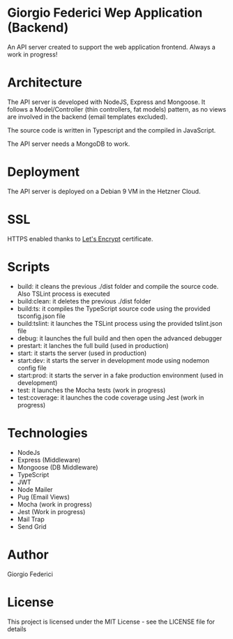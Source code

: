 # Giorgio Federici Wep Application (Backend)

An API server created to support the web application frontend.
Always a work in progress!

# Architecture

The API server is developed with NodeJS, Express and Mongoose. It follows a Model/Controller (thin controllers, fat models) pattern, as no views are involved in the backend (email templates excluded).

The source code is written in Typescript and the compiled in JavaScript.

The API server needs a MongoDB to work.

# Deployment

The API server is deployed on a Debian 9 VM in the Hetzner Cloud.

# SSL

HTTPS enabled thanks to [Let's Encrypt](https://letsencrypt.org/) certificate.

# Scripts

- build: it cleans the previous ./dist folder and compile the source code. Also TSLint process is executed
- build:clean: it deletes the previous ./dist folder
- build:ts: it compiles the TypeScript source code using the provided tsconfig.json file
- build:tslint: it launches the TSLint process using the provided tslint.json file
- debug: it launches the full build and then open the advanced debugger
- prestart: it lanches the full build (used in production)
- start: it starts the server (used in production)
- start:dev: it starts the server in development mode using nodemon config file
- start:prod: it starts the server in a fake production environment (used in development)
- test: it launches the Mocha tests (work in progress)
- test:coverage: it launches the code coverage using Jest (work in progress)

# Technologies

- NodeJs
- Express (Middleware)
- Mongoose (DB Middleware)
- TypeScript
- JWT
- Node Mailer
- Pug (Email Views)
- Mocha (work in progress)
- Jest (Work in progress)
- Mail Trap
- Send Grid

# Author

Giorgio Federici

# License

This project is licensed under the MIT License - see the LICENSE file for details
